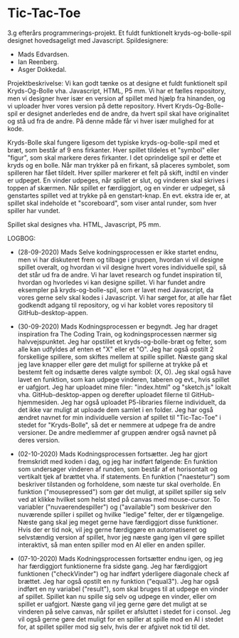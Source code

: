 # Tic-Tac-Toe
3.g efterårs programmerings-projekt. Et fuldt funktionelt kryds-og-bolle-spil designet hovedsageligt med Javascript. 
Spildesignere: 
 - Mads Edvardsen.
 - Ian Reenberg.
 - Asger Dokkedal.
 
Projektbeskrivelse: 
Vi kan godt tænke os at designe et fuldt funktionelt spil Kryds-Og-Bolle vha. Javascript, HTML, P5 mm. 
Vi har et fælles repository, men vi designer hver især en version af spillet med hjælp fra hinanden, og vi uploader hver vores version på dette repository. 
Hvert Kryds-Og-Bolle-spil er designet anderledes end de andre, da hvert spil skal have originalitet og stå ud fra de andre. På denne måde får vi hver især mulighed for at kode. 

Kryds-Bolle skal fungere ligesom det typiske kryds-og-bolle-spil med et bræt, som består af 9 ens firkanter. Hver spillet tildeles et "symbol" eller "figur", som skal markere deres firkanter. I det oprindelige spil er dette et kryds og en bolle. 
Når man trykker på en firkant, så placeres symbolet, som spilleren har fået tildelt. Hver spiller markerer et felt på skift, indtil en vinder er udpeget. En vinder udpeges, når spillet er slut, og vinderen skal skrives i toppen af skærmen. Når spillet er færdiggjort, og en vinder er udpeget, så genstartes spillet ved at trykke på en genstart-knap. 
En evt. ekstra ide er, at spillet skal indeholde et "scoreboard", som viser antal runder, som hver spiller har vundet. 

Spillet skal designes vha. HTML, Javascript, P5 mm. 



LOGBOG: 

 - (28-09-2020) Mads
Selve kodningsprocessen er ikke startet endnu, men vi har diskuteret frem og tilbage i gruppen, hvordan vi vil designe spillet overalt, og hvordan vi vil designe hvert vores individuelle spil, så det står ud fra de andre. Vi har lavet research og fundet inspiration til, hvordan og hvorledes vi kan designe spillet. Vi har fundet andre eksempler på kryds-og-bolle-spil, som er lavet med Javascript, da vores gerne selv skal kodes i Javascript. 
Vi har sørget for, at alle har fået godkendt adgang til repository, og vi har koblet vores repository til GitHub-desktop-appen. 

 - (30-09-2020) Mads
Kodningsprocessen er begyndt. Jeg har draget inspiration fra The Coding Train, og kodningsprocessen nærmer sig halvvejspunktet. Jeg har opstillet et kryds-og-bolle-bræt og felter, som alle kan udfyldes af enten et "X" eller et "O". Jeg har også opstilt 2 forskellige spillere, som skiftes mellem at spille spillet. Næste gang skal jeg lave knapper eller gøre det muligt for spillerne at trykke på et bestemt felt og indsætte deres valgte symbol: (X, O). Jeg skal også have lavet en funktion, som kan udpege vinderen, taberen og evt., hvis spillet er uafgjort. Jeg har uploadet mine filer: "index.html" og "sketch.js" lokalt vha. GitHub-desktop-appen og derefter uploadet filerne til GitHub-hjemmesiden. Jeg har også uploadet P5-libraries filerne individuelt, da det ikke var muligt at uploade dem samlet i en folder. Jeg har også ændret navnet for min individuelle version af spillet til "Tic-Tac-Toe" i stedet for "Kryds-Bolle", så det er nemmere at udpege fra de andre versioner. De andre medlemmer af gruppen ændrer også navnet på deres version. 
 
  - (02-10-2020) Mads
Kodningsprocessen fortsætter. Jeg har gjort fremskridt med koden i dag, og jeg har indført følgende: 
   En funktion som undersøger vinderen af runden, som består af et horisontalt og vertikalt tjek af brættet vha. if statements. 
   En funktion ("naestetur") som beskriver tilstanden og forholdene, som næste tur skal overholde. 
   En funktion ("mousepressed") som gør det muligt, at spillet spiller sig selv ved at klikke hvilket som helst sted på canvas med mouse-cursor. 
   To variabler ("nuvaerendespiller") og ("available") som beskriver den nuværende spiller i spillet og hvilke "ledige" felter, der er tilgængelige.
Næste gang skal jeg meget gerne have færdiggjort disse funktioner. Hvis der er tid nok, vil jeg gerne færdiggøre en automatiseret og selvstændig version af spillet, hvor jeg    næste gang igen vil gøre spillet interaktivt, så man enten spiller mod en AI eller en anden spiller.

 - (07-10-2020) Mads
Kodningsprocessen fortsætter endnu igen, og jeg har færdiggjort funktionerne fra sidste gang. Jeg har færdiggjort funktionen ("checkVinder") og har indført yderligere diagonale check af brættet. Jeg har også opstilt en ny funktion ("equal3"). Jeg har også indført en ny variabel ("result"), som skal bruges til at udpege en vinder af spillet. Spillet kan nu spille sig selv og udpege en vinder, eller om spillet er uafgjort. Næste gang vil jeg gerne gøre det muligt at se vinderen på selve canvas, når spillet er afsluttet i stedet for i consol. Jeg vil også gerne gøre det muligt for en spiller at spille mod en AI i stedet for, at spillet spiller mod sig selv, hvis der er afgivet nok tid til det. 
